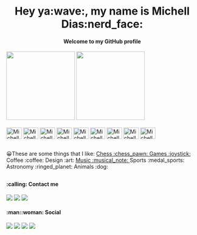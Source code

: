<h1 align="center">Hey ya:wave:, my name is Michell Dias:nerd_face:</h1> 

<h4 align="center">Welcome to my GitHub profile</h4>  

<div>
    <a href="https://github.com/michelldias04"></a>
    <img height="180em" src="htps://github-readme-stats.vercel.app/api?username=michelldias04&show_icons=true&theme=highcontrast&include_all_commits-true&count_private=true"/>
    <img height="180em" src="https://github-readme-stats.vercel.app/api/top-langs/?username=michelldias04&layout=compact&langs_count=16&theme=highcontrast"/>
</div>
<div style="display: inline_block"><br>
    <img align="center" alt="Michell-JavaScript" height="30" width="40" src="https://cdn.jsdelivr.net/gh/devicons/devicon/icons/javascript/javascript-original.svg"/>
    <img align="center" alt="Michell-React" height="30" width="40" src="https://cdn.jsdelivr.net/gh/devicons/devicon/icons/react/react-original.svg"/>
    <img align="center" alt="Michell-Node" height="30" width="40" src="https://cdn.jsdelivr.net/gh/devicons/devicon/icons/nodejs/nodejs-original.svg"/>
    <img align="center" alt="Michell-HTML" height="30" width="40" src="https://cdn.jsdelivr.net/gh/devicons/devicon/icons/html5/html5-original.svg"/>
    <img align="center" alt="Michell-CSS" height="30" width="40" src="https://cdn.jsdelivr.net/gh/devicons/devicon/icons/css3/css3-original.svg"/>
    <img align="center" alt="Michell-C" height="30" width="40" src="https://cdn.jsdelivr.net/gh/devicons/devicon/icons/c/c-original.svg"/>
    <img align="center" alt="Michell-C++" height="30" width="40" src="https://cdn.jsdelivr.net/gh/devicons/devicon/icons/cplusplus/cplusplus-original.svg"/>
    <img align="center" alt="Michell-C#" height="30" width="40" src="https://cdn.jsdelivr.net/gh/devicons/devicon/icons/csharp/csharp-original.svg"/>
    <img align="center" alt="Michell-Java" height="30" width="40" src="https://cdn.jsdelivr.net/gh/devicons/devicon/icons/java/java-original.svg"/> 
</div>

##

<div>
    <p align="left">
    😀These are some things that I like:  
    <a href="https://www.chess.com/member/michelld04">
        Chess :chess_pawn: 
    </a>
    <a href="https://steamcommunity.com/id/mTempsz04/">
        Games :joystick:
    </a>  
    Coffee :coffee:  
    Design :art:  
     <a href="https://open.spotify.com/user/ztnh4sn5hd67wmeev2a9zw69b?si=45c28ee93233461f">
        Music :musical_note:
    </a>  
    Sports :medal_sports:  
    Astronomy :ringed_planet:  
    Animals :dog: 
    </p> 
</div>

##

<h4 align="left">:calling: Contact me</h4>
<div>   
    <a href="api.whatsapp.com/send?1=pt_BR&phone=5573981811428" target="_blank"><img src="https://img.shields.io/badge/WhatsApp-25D366?style=for-the-badge&logo=whatsapp&logoColor=white" target="_blank"></a>
    <a href="https://t.me/mtempsz04" target="_blank"><img src="https://img.shields.io/badge/Telegram-2CA5E0?style=for-the-badge&logo=telegram&logoColor=white" target="_blank"></a>
    <a href="mailto:michelldias0204@gmail.com" target="_blank"><img src="https://img.shields.io/badge/Gmail-D14836?style=for-the-badge&logo=gmail&logoColor=white" target="_blank"></a>
</div>

<h4 align="left">:man::woman: Social</h4>
<div>   
    <a href="https://www.facebook.com/mTemps04/" target="_blank"><img src="https://img.shields.io/badge/Facebook-1877F2?style=for-the-badge&logo=facebook&logoColor=white" target="_blank"></a>
    <a href="https://www.instagram.com/michelltdias/" target="_blank"><img src="https://img.shields.io/badge/Instagram-E4405F?style=for-the-badge&logo=instagram&logoColor=white" target="_blank"></a>
    <a href="https://twitter.com/michelltempsz" target="_blank"><img src="https://img.shields.io/badge/Twitter-1DA1F2?style=for-the-badge&logo=twitter&logoColor=white" target="_blank"></a>
    <a href="https://www.linkedin.com/in/michell-lincoln-barreto-dias-32618a18b/" target="_blank"><img src="https://img.shields.io/badge/LinkedIn-0077B5?style=for-the-badge&logo=linkedin&logoColor=white" target="_blank"></a>
</div>

